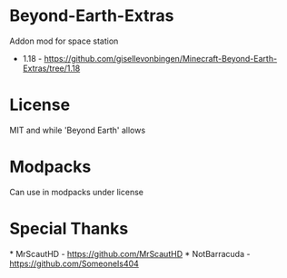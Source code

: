 # Beyond-Earth-Extras

Addon mod for space station

* 1.18 - https://github.com/gisellevonbingen/Minecraft-Beyond-Earth-Extras/tree/1.18

# License

MIT and while 'Beyond Earth' allows

# Modpacks

Can use in modpacks under license

# Special Thanks

* MrScautHD - https://github.com/MrScautHD
* NotBarracuda - https://github.com/SomeoneIs404
